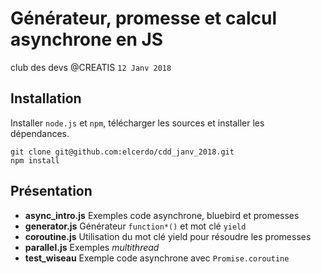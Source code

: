 # Générateur, promesse et calcul asynchrone en JS

club des devs @CREATIS `12 Janv 2018`

## Installation

Installer `node.js` et `npm`, télécharger les sources et installer les dépendances.

~~~
git clone git@github.com:elcerdo/cdd_janv_2018.git
npm install
~~~

## Présentation

* **async_intro.js** Exemples code asynchrone, bluebird et promesses
* **generator.js** Générateur `function*()` et mot clé `yield`
* **coroutine.js** Utilisation du mot clé yield pour résoudre les promesses
* **parallel.js** Exemples _multithread_
* **test_wiseau** Exemple code asynchrone avec `Promise.coroutine`
